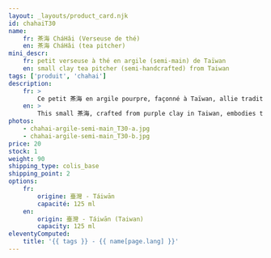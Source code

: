 ```yaml
---
layout: _layouts/product_card.njk
id: chahaiT30
name:
    fr: 茶海 CháHǎi (Verseuse de thé) 
    en: 茶海 CháHǎi (tea pitcher)
mini_descr:
    fr: petit verseuse à thé en argile (semi-main) de Taïwan
    en: small clay tea pitcher (semi-handcrafted) from Taiwan
tags: ['produit', 'chahai']
description: 
    fr: >
        Ce petit 茶海 en argile pourpre, façonné à Taïwan, allie tradition et simplicité. Avec sa forme douce et accueillante, il accompagne naturellement vos moments de Gong Fu Cha, en rendant chaque infusion encore plus fluide et agréable.
    en: >
        This small 茶海, crafted from purple clay in Taiwan, embodies tradition and simplicity. Its gentle and welcoming shape naturally complements your Gong Fu Cha moments, making each infusion smoother and more enjoyable.
photos:
    - chahai-argile-semi-main_T30-a.jpg
    - chahai-argile-semi-main_T30-b.jpg
price: 20
stock: 1
weight: 90 
shipping_type: colis_base
shipping_point: 2
options:
    fr:
        origine: 臺灣 - Táiwān
        capacité: 125 ml
    en:
        origin: 臺灣 - Táiwān (Taiwan)
        capacity: 125 ml
eleventyComputed:
    title: '{{ tags }} - {{ name[page.lang] }}'
---
```

